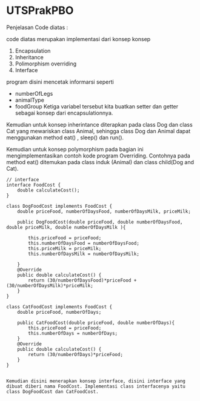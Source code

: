 # UTSPrakPBO
Penjelasan Code diatas :

code diatas merupakan implementasi dari konsep konsep 
1. Encapsulation
2. Inheritance
3. Polimorphism overriding
4. Interface

program disini mencetak informarsi seperti 
- numberOfLegs  
- animalType 
- foodGroup
Ketiga variabel tersebut kita buatkan setter dan getter sebagai konsep dari encapsulationnya.

Kemudian untuk konsep inherintance diterapkan pada class Dog dan class Cat yang mewariskan class Animal, sehingga class Dog dan Animal dapat menggunakan method eat() , sleep() dan run().

Kemudian untuk konsep polymorphism pada bagian ini mengimplementasikan contoh kode program Overriding. Contohnya pada method eat() ditemukan pada class induk (Animal) dan class child(Dog and Cat).
```
// interface
interface FoodCost {
    double calculateCost();
}

class DogFoodCost implements FoodCost {
    double priceFood, numberOfDaysFood, numberOfDaysMilk, priceMilk;

    public DogFoodCost(double priceFood, double numberOfDaysFood, double priceMilk, double numberOfDaysMilk ){

        this.priceFood = priceFood;
        this.numberOfDaysFood = numberOfDaysFood;
        this.priceMilk = priceMilk;
        this.numberOfDaysMilk = numberOfDaysMilk;

    }
    @Override
    public double calculateCost() {
        return (30/numberOfDaysFood)*priceFood +(30/numberOfDaysMilk)*priceMilk;
    }
}

class CatFoodCost implements FoodCost {
    double priceFood, numberOfDays;

    public CatFoodCost(double priceFood, double numberOfDays){
        this.priceFood = priceFood;
        this.numberOfDays = numberOfDays;
    }
    @Override
    public double calculateCost() {
        return (30/numberOfDays)*priceFood;
    }
}


Kemudian disini menerapkan konsep interface, disini interface yang dibuat diberi nama FoodCost. Implementasi class interfacenya yaitu class DogFoodCost dan CatFoodCost.
